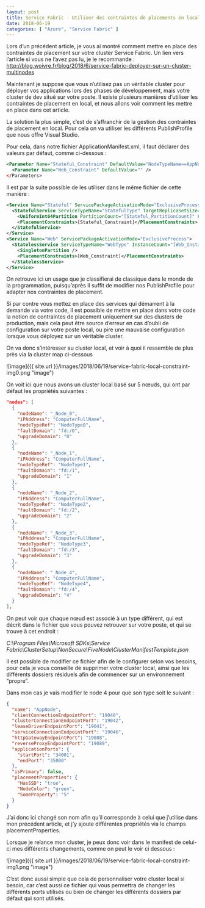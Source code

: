 ```yaml
---
layout: post
title: Service Fabric - Utiliser des contraintes de placements en local
date: 2018-06-19
categories: [ "Azure", "Service Fabric" ]
---
```


Lors d’un précédent article, je vous ai montré comment mettre en place des contraintes de placement sur votre cluster Service Fabric. Un lien vers l’article si vous ne l’avez pas lu, je le recommande : http://blog.woivre.fr/blog/2018/6/service-fabric-deployer-sur-un-cluster-multinodes

Maintenant je suppose que vous n’utilisez pas un véritable cluster pour déployer vos applications lors des phases de développement, mais votre cluster de dev situé sur votre poste. Il existe plusieurs manières d’utiliser les contraintes de placement en local, et nous allons voir comment les mettre en place dans cet article. 



La solution la plus simple, c’est de s’affranchir de la gestion des contraintes de placement en local. Pour cela on va utiliser les différents PublishProfile que nous offre Visual Studio. 

Pour cela, dans notre fichier ApplicationManifest.xml, il faut déclarer des valeurs par défaut, comme ci-dessous : 

```xml
<Parameter Name="Stateful_Constraint" DefaultValue="NodeTypeName==AppNode" />
  <Parameter Name="Web_Constraint" DefaultValue="" />
</Parameters>
```

Il est par la suite possible de les utiliser dans le même fichier de cette manière :

```xml
<Service Name="Stateful" ServicePackageActivationMode="ExclusiveProcess">
  <StatefulService ServiceTypeName="StatefulType" TargetReplicaSetSize="[Stateful_TargetReplicaSetSize]" MinReplicaSetSize="[Stateful_MinReplicaSetSize]">
    <UniformInt64Partition PartitionCount="[Stateful_PartitionCount]" LowKey="-9223372036854775808" HighKey="9223372036854775807" />
    <PlacementConstraints>[Stateful_Constraint]</PlacementConstraints>
  </StatefulService>
</Service>
<Service Name="Web" ServicePackageActivationMode="ExclusiveProcess">
  <StatelessService ServiceTypeName="WebType" InstanceCount="[Web_InstanceCount]">
    <SingletonPartition />
    <PlacementConstraints>[Web_Constraint]</PlacementConstraints>
  </StatelessService>
</Service>
```

On retrouve ici un usage que je classifierai de classique dans le monde de la programmation, puisqu’après il suffit de modifier nos PublishProfile pour adapter nos contraintes de placement. 



Si par contre vous mettez en place des services qui démarrent à la demande via votre code, il est possible de mettre en place dans votre code la notion de contraintes de placement uniquement sur des clusters de production, mais cela peut être source d’erreur en cas d’oubli de configuration sur votre poste local, ou pire une mauvaise configuration lorsque vous déployez sur un véritable cluster. 

On va donc s’intéresser au cluster local, et voir à quoi il ressemble de plus près via la cluster map ci-dessous

![image]({{ site.url }}/images/2018/06/19/service-fabric-local-constraint-img0.png "image")

On voit ici que nous avons un cluster local basé sur 5 nœuds, qui ont par défaut les propriétés suivantes :

```json
"nodes": [
  {
    "nodeName": "_Node_0",
    "iPAddress": "ComputerFullName",
    "nodeTypeRef": "NodeType0",
    "faultDomain": "fd:/0",
    "upgradeDomain": "0"
  },
  {
    "nodeName": "_Node_1",
    "iPAddress": "ComputerFullName",
    "nodeTypeRef": "NodeType1",
    "faultDomain": "fd:/1",
    "upgradeDomain": "1"
  },
  {
    "nodeName": "_Node_2",
    "iPAddress": "ComputerFullName",
    "nodeTypeRef": "NodeType2",
    "faultDomain": "fd:/2",
    "upgradeDomain": "2"
  },
  {
    "nodeName": "_Node_3",
    "iPAddress": "ComputerFullName",
    "nodeTypeRef": "NodeType3",
    "faultDomain": "fd:/3",
    "upgradeDomain": "3"
  },
  {
    "nodeName": "_Node_4",
    "iPAddress": "ComputerFullName",
    "nodeTypeRef": "NodeType4",
    "faultDomain": "fd:/4",
    "upgradeDomain": "4"
  }
],
```

On peut voir que chaque nœud est associé à un type différent, qui est décrit dans le fichier que vous pouvez retrouver sur votre poste, et qui se trouve à cet endroit : 

*C:\Program Files\Microsoft SDKs\Service Fabric\ClusterSetup\NonSecure\FiveNode\ClusterManifestTemplate.json* 

Il est possible de modifier ce fichier afin de le configurer selon vos besoins, pour cela je vous conseille de supprimer votre cluster local, ainsi que les différents dossiers résiduels afin de commencer sur un environnement “propre”. 

Dans mon cas je vais modifier le node 4 pour que son type soit le suivant : 

```json
{
  "name": "AppNode",
  "clientConnectionEndpointPort": "19040",
  "clusterConnectionEndpointPort": "19042",
  "leaseDriverEndpointPort": "19041",
  "serviceConnectionEndpointPort": "19046",
  "httpGatewayEndpointPort": "19088",
  "reverseProxyEndpointPort": "19089",
  "applicationPorts": {
    "startPort": "34001",
    "endPort": "35000"
  },
  "isPrimary": false,
  "placementProperties": {
    "HasSSD": "true",
    "NodeColor": "green",
    "SomeProperty": "5"
  }
}
```

J’ai donc ici changé son nom afin qu’il corresponde à celui que j’utilise dans mon précédent article, et j’y ajoute différentes propriétés via le champs placementProperties.

Lorsque je relance mon cluster, je peux donc voir dans le manifest de celui-ci mes différents changements, comme on peut le voir ci dessous :

![image]({{ site.url }}/images/2018/06/19/service-fabric-local-constraint-img1.png "image")

C’est donc aussi simple que cela de personnaliser votre cluster local si besoin, car c’est aussi ce fichier qui vous permettra de changer les différents ports utilisés ou bien de changer les différents dossiers par défaut qui sont utilisés. 
